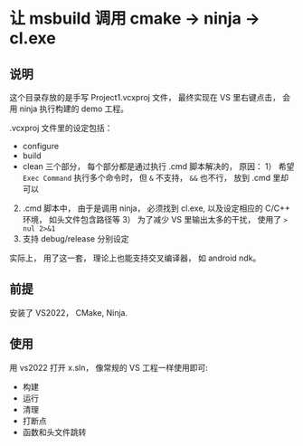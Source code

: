 # 让 msbuild 调用 cmake -> ninja -> cl.exe

## 说明

这个目录存放的是手写 Project1.vcxproj 文件， 最终实现在 VS 里右键点击， 会用 ninja 执行构建的 demo 工程。

.vcxproj 文件里的设定包括：
- configure
- build
- clean
三个部分， 每个部分都是通过执行 .cmd 脚本解决的， 原因：
1） 希望 `Exec Command` 执行多个命令时， 但 `&` 不支持， `&&` 也不行， 放到 .cmd 里却可以
2)  .cmd 脚本中， 由于是调用 ninja， 必须找到 cl.exe, 以及设定相应的 C/C++ 环境， 如头文件包含路径等
3） 为了减少 VS 里输出太多的干扰， 使用了 `> nul 2>&1`
4)  支持 debug/release 分别设定


实际上， 用了这一套， 理论上也能支持交叉编译器， 如 android ndk。

## 前提

安装了 VS2022， CMake, Ninja.

## 使用

用 vs2022 打开 x.sln， 像常规的 VS 工程一样使用即可:
- 构建
- 运行
- 清理
- 打断点
- 函数和头文件跳转